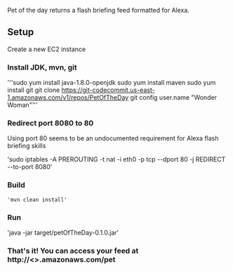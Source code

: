 Pet of the day returns a flash briefing feed formatted for Alexa.


## Setup

 Create a new EC2 instance

### Install JDK, mvn, git


'''sudo yum install java-1.8.0-openjdk
sudo yum install maven
sudo yum install git
git clone https://git-codecommit.us-east-1.amazonaws.com/v1/repos/PetOfTheDay
git config user.name "Wonder Woman"'''


###  Redirect port 8080 to 80 
   Using port 80 seems to be  an undocumented requirement for Alexa flash briefing skills

   'sudo iptables -A PREROUTING -t nat -i eth0 -p tcp --dport 80 -j REDIRECT --to-port 8080'

### Build  
    'mvn clean install'

### Run

   'java -jar target/petOfTheDay-0.1.0.jar'  

### That's it!  You can access your feed at http://<<your ec2 instance>>.amazonaws.com/pet
